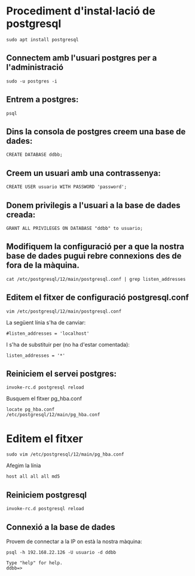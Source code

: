 # Procediment d'instal·lació de postgresql

```console
sudo apt install postgresql
```

## Connectem amb l'usuari postgres per a l'administració

```console
sudo -u postgres -i
```

## Entrem a postgres:

```console
psql
```

## Dins la consola de postgres creem una base de dades:

```console
CREATE DATABASE ddbb;
```

## Creem un usuari amb una contrassenya:

```console
CREATE USER usuario WITH PASSWORD 'password';
```

## Donem privilegis a l'usuari a la base de dades creada:

```console
GRANT ALL PRIVILEGES ON DATABASE "ddbb" to usuario;
```

## Modifiquem la configuració per a que la nostra base de dades pugui rebre connexions des de fora de la màquina.

```console
cat /etc/postgresql/12/main/postgresql.conf | grep listen_addresses
```

## Editem el fitxer de configuració postgresql.conf

```console
vim /etc/postgresql/12/main/postgresql.conf
```

La següent línia s'ha de canviar:

```console
#listen_addresses = 'localhost'		
```

I s'ha de substituir per (no ha d'estar comentada):

```console
listen_addresses = '*'
```

## Reiniciem el servei postgres:
```console
invoke-rc.d postgresql reload
```

Busquem el fitxer pg_hba.conf
```console
locate pg_hba.conf
/etc/postgresql/12/main/pg_hba.conf
```

# Editem el fitxer
```console
sudo vim /etc/postgresql/12/main/pg_hba.conf
```

Afegim la línia

```console
host all all all md5
```

## Reiniciem postgresql
```console
invoke-rc.d postgresql reload
```

## Connexió a la base de dades
Provem de connectar a la IP on està la nostra màquina:
```console
psql -h 192.168.22.126 -U usuario -d ddbb

Type "help" for help.
ddbb=>
```
